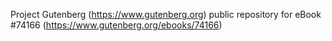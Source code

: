 Project Gutenberg (https://www.gutenberg.org) public repository for
eBook #74166 (https://www.gutenberg.org/ebooks/74166)
